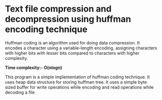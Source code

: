 <h1><b>Text file compression and decompression using huffman encoding technique</b></h1>
<p>
  Huffman coding is an algorithm used for doing data compression. It encodes a character using a variable-length encoding, assigning characters with higher bits with lesser bits compared to characters with higher complexity. 
</p
<p><b>Time complexity:- O(nlogn)</b></p>
<p>
  This program is a simple implementation of huffman coding technique. It uses heap data structure for storing huffman tree. It uses a simple byte sized buffer for write operations while encoding and read operations while decoding a file
</p> 
